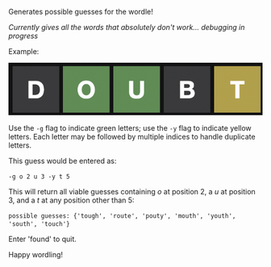 Generates possible guesses for the wordle!

*Currently gives all the words that absolutely don't work... debugging in progress*

Example:

![alt text](example_guess.png?raw=true)

Use the `-g` flag to indicate green letters; use the `-y` flag to indicate yellow letters.
Each letter may be followed by multiple indices to handle duplicate letters.

This guess would be entered as:

	-g o 2 u 3 -y t 5

This will return all viable guesses containing *o* at position 2, a *u* at position 3, and a *t* at any position other than 5:

	possible guesses: {'tough', 'route', 'pouty', 'mouth', 'youth', 'south', 'touch'}

Enter 'found' to quit.

Happy wordling!
